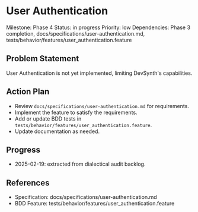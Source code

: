 # User Authentication
Milestone: Phase 4
Status: in progress
Priority: low
Dependencies: Phase 3 completion, docs/specifications/user-authentication.md, tests/behavior/features/user_authentication.feature

## Problem Statement
User Authentication is not yet implemented, limiting DevSynth's capabilities.


## Action Plan
- Review `docs/specifications/user-authentication.md` for requirements.
- Implement the feature to satisfy the requirements.
- Add or update BDD tests in `tests/behavior/features/user_authentication.feature`.
- Update documentation as needed.

## Progress
- 2025-02-19: extracted from dialectical audit backlog.

## References
- Specification: docs/specifications/user-authentication.md
- BDD Feature: tests/behavior/features/user_authentication.feature
